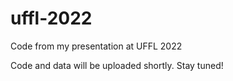 # uffl-2022
Code from my presentation at UFFL 2022

Code and data will be uploaded shortly. Stay tuned!
